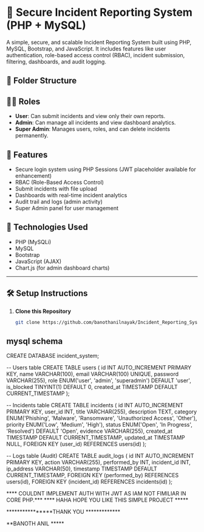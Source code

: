 # 🚨 Secure Incident Reporting System (PHP + MySQL)

A simple, secure, and scalable Incident Reporting System built using PHP, MySQL, Bootstrap, and JavaScript. It includes features like user authentication, role-based access control (RBAC), incident submission, filtering, dashboards, and audit logging.

## 📁 Folder Structure


## 🧑‍💼 Roles

- **User**: Can submit incidents and view only their own reports.
- **Admin**: Can manage all incidents and view dashboard analytics.
- **Super Admin**: Manages users, roles, and can delete incidents permanently.

## 🔐 Features

- Secure login system using PHP Sessions (JWT placeholder available for enhancement)
- RBAC (Role-Based Access Control)
- Submit incidents with file upload
- Dashboards with real-time incident analytics
- Audit trail and logs (admin activity)
- Super Admin panel for user management


## 🧰 Technologies Used

- PHP (MySQLi)
- MySQL
- Bootstrap
- JavaScript (AJAX)
- Chart.js (for admin dashboard charts)

---

## 🛠️ Setup Instructions

1. **Clone this Repository**
   ```bash
   git clone https://github.com/banothanilnayak/Incident_Reporting_System


mysql schema
--------------

CREATE DATABASE incident_system;

-- Users table
CREATE TABLE users (
    id INT AUTO_INCREMENT PRIMARY KEY,
    name VARCHAR(100),
    email VARCHAR(100) UNIQUE,
    password VARCHAR(255),
    role ENUM('user', 'admin', 'superadmin') DEFAULT 'user',
    is_blocked TINYINT(1) DEFAULT 0,
    created_at TIMESTAMP DEFAULT CURRENT_TIMESTAMP
);

-- Incidents table
CREATE TABLE incidents (
    id INT AUTO_INCREMENT PRIMARY KEY,
    user_id INT,
    title VARCHAR(255),
    description TEXT,
    category ENUM('Phishing', 'Malware', 'Ransomware', 'Unauthorized Access', 'Other'),
    priority ENUM('Low', 'Medium', 'High'),
    status ENUM('Open', 'In Progress', 'Resolved') DEFAULT 'Open',
    evidence VARCHAR(255),
    created_at TIMESTAMP DEFAULT CURRENT_TIMESTAMP,
    updated_at TIMESTAMP NULL,
    FOREIGN KEY (user_id) REFERENCES users(id)
);

-- Logs table (Audit)
CREATE TABLE audit_logs (
    id INT AUTO_INCREMENT PRIMARY KEY,
    action VARCHAR(255),
    performed_by INT,
    incident_id INT,
    ip_address VARCHAR(50),
    timestamp TIMESTAMP DEFAULT CURRENT_TIMESTAMP,
    FOREIGN KEY (performed_by) REFERENCES users(id),
    FOREIGN KEY (incident_id) REFERENCES incidents(id)
);

**** COULDNT IMPLEMENT AUTH WITH JWT AS IAM NOT FIMILIAR IN CORE PHP.***
**** HAHA HOPE YOU LIKE THIS SIMPLE PROJECT ***** 

****************THANK YOU *************


**BANOTH ANIL *****